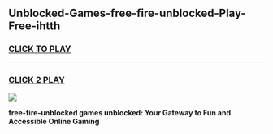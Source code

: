 
## Unblocked-Games-free-fire-unblocked-Play-Free-ihtth
<h3>
<a href="https://premium76.site?title=free-fire-unblocked&ref=17A">CLICK TO PLAY</a></h3>
<hr>

<h3>
<a href="https://premium76.site?title=free-fire-unblocked&ref=17A">CLICK 2 PLAY</a>
  
</h3>

<a href="https://premium76.site?title=free-fire-unblocked&ref=17A"><img src="https://clearcache.store/games.png"></a>


**free-fire-unblocked games unblocked: Your Gateway to Fun and Accessible Online Gaming**
